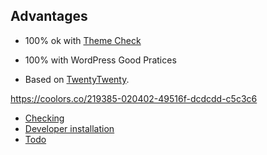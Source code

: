 


## Advantages

* 100% ok with [Theme Check](https://wordpress.org/plugins/theme-check/)
* 100% with WordPress Good Pratices



* Based on [TwentyTwenty]().

https://coolors.co/219385-020402-49516f-dcdcdd-c5c3c6

* [Checking](docs/checking.md)
* [Developer installation](docs/development.md)
* [Todo](docs/todo.md)